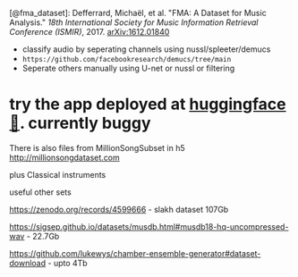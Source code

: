 [@fma_dataset]: Defferrard, Michaël, et al. "FMA: A Dataset for Music Analysis." *18th International Society for Music Information Retrieval Conference (ISMIR)*, 2017. [arXiv:1612.01840](https://arxiv.org/abs/1612.01840)

- classify audio by seperating channels using nussl/spleeter/demucs
 -  `https://github.com/facebookresearch/demucs/tree/main`
- Seperate others manually using U-net or nussl or filtering



# try the app deployed at [huggingface🤗](https://huggingface.co/spaces/audCLF/audiosep).  currently buggy













There is also files from MillionSongSubset in h5
http://millionsongdataset.com


plus Classical instruments 




useful other sets


https://zenodo.org/records/4599666    -  slakh dataset 107Gb



https://sigsep.github.io/datasets/musdb.html#musdb18-hq-uncompressed-wav     -  22.7Gb


https://github.com/lukewys/chamber-ensemble-generator#dataset-download    -  upto 4Tb
